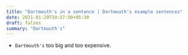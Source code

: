 ```yaml
---
title: "Dartmouth's in a sentence | Dartmouth's example sentences"
date: 2021-01-20T19:57:50+05:30
draft: falses
summary: "Dartmouth's"
---
```

- `Dartmouth's` too big and too expensive.
                 
